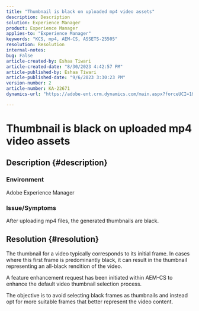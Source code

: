 ```yaml
---
title: "Thumbnail is black on uploaded mp4 video assets"
description: Description
solution: Experience Manager
product: Experience Manager
applies-to: "Experience Manager"
keywords: "KCS, mp4, AEM-CS, ASSETS-25505"
resolution: Resolution
internal-notes: 
bug: False
article-created-by: Eshaa Tiwari
article-created-date: "8/30/2023 4:42:57 PM"
article-published-by: Eshaa Tiwari
article-published-date: "9/6/2023 3:30:23 PM"
version-number: 2
article-number: KA-22671
dynamics-url: "https://adobe-ent.crm.dynamics.com/main.aspx?forceUCI=1&pagetype=entityrecord&etn=knowledgearticle&id=4c7a4b44-5447-ee11-be6d-6045bd006793"

---
```

# Thumbnail is black on uploaded mp4 video assets

## Description {#description}


### Environment 

Adobe Experience Manager

### Issue/Symptoms

After uploading mp4 files, the generated thumbnails are black.


## Resolution {#resolution}


The thumbnail for a video typically corresponds to its initial frame. In cases where this first frame is predominantly black, it can result in the thumbnail representing an all-black rendition of the video.

A feature enhancement request has been initiated<b> </b>within AEM-CS to enhance the default video thumbnail selection process.

The objective is to avoid selecting black frames as thumbnails and instead opt for more suitable frames that better represent the video content.


